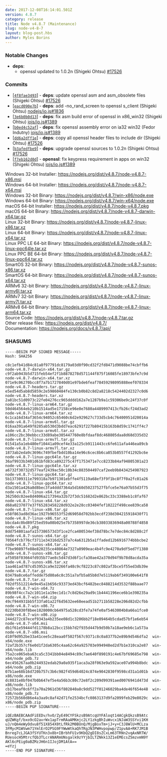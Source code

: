 ```yaml
---
date: 2017-12-08T16:14:01.501Z
version: 4.8.7
category: release
title: Node v4.8.7 (Maintenance)
slug: node-v4-8-7
layout: blog-post.hbs
author: Myles Borins
---
```


### Notable Changes

* **deps**:
  * openssl updated to 1.0.2n (Shigeki Ohtsu) [#17526](https://github.com/nodejs/node/pull/17526)

### Commits

* [[`4f8fae3493`](https://github.com/nodejs/node/commit/4f8fae3493)] - **deps**: update openssl asm and asm_obsolete files (Shigeki Ohtsu) [#17526](https://github.com/nodejs/node/pull/17526)
* [[`eacd090e7b`](https://github.com/nodejs/node/commit/eacd090e7b)] - **deps**: add -no_rand_screen to openssl s_client (Shigeki Ohtsu) [nodejs/io.js#1836](https://github.com/nodejs/io.js/pull/1836)
* [[`3e6b0b0d13`](https://github.com/nodejs/node/commit/3e6b0b0d13)] - **deps**: fix asm build error of openssl in x86_win32 (Shigeki Ohtsu) [iojs/io.js#1389](https://github.com/iojs/io.js/pull/1389)
* [[`b0ed4c52af`](https://github.com/nodejs/node/commit/b0ed4c52af)] - **deps**: fix openssl assembly error on ia32 win32 (Fedor Indutny) [iojs/io.js#1389](https://github.com/iojs/io.js/pull/1389)
* [[`dd6a2dff1e`](https://github.com/nodejs/node/commit/dd6a2dff1e)] - **deps**: copy all openssl header files to include dir (Shigeki Ohtsu) [#17526](https://github.com/nodejs/node/pull/17526)
* [[`b3afedfbe9`](https://github.com/nodejs/node/commit/b3afedfbe9)] - **deps**: upgrade openssl sources to 1.0.2n (Shigeki Ohtsu) [#17526](https://github.com/nodejs/node/pull/17526)
* [[`f7eb162d0d`](https://github.com/nodejs/node/commit/f7eb162d0d)] - **openssl**: fix keypress requirement in apps on win32 (Shigeki Ohtsu) [iojs/io.js#1389](https://github.com/iojs/io.js/pull/1389)

Windows 32-bit Installer: https://nodejs.org/dist/v4.8.7/node-v4.8.7-x86.msi<br>
Windows 64-bit Installer: https://nodejs.org/dist/v4.8.7/node-v4.8.7-x64.msi<br>
Windows 32-bit Binary: https://nodejs.org/dist/v4.8.7/win-x86/node.exe<br>
Windows 64-bit Binary: https://nodejs.org/dist/v4.8.7/win-x64/node.exe<br>
macOS 64-bit Installer: https://nodejs.org/dist/v4.8.7/node-v4.8.7.pkg<br>
macOS 64-bit Binary: https://nodejs.org/dist/v4.8.7/node-v4.8.7-darwin-x64.tar.gz<br>
Linux 32-bit Binary: https://nodejs.org/dist/v4.8.7/node-v4.8.7-linux-x86.tar.xz<br>
Linux 64-bit Binary: https://nodejs.org/dist/v4.8.7/node-v4.8.7-linux-x64.tar.xz<br>
Linux PPC LE 64-bit Binary: https://nodejs.org/dist/v4.8.7/node-v4.8.7-linux-ppc64le.tar.xz<br>
Linux PPC BE 64-bit Binary: https://nodejs.org/dist/v4.8.7/node-v4.8.7-linux-ppc64.tar.xz<br>
SmartOS 32-bit Binary: https://nodejs.org/dist/v4.8.7/node-v4.8.7-sunos-x86.tar.xz<br>
SmartOS 64-bit Binary: https://nodejs.org/dist/v4.8.7/node-v4.8.7-sunos-x64.tar.xz<br>
ARMv6 32-bit Binary: https://nodejs.org/dist/v4.8.7/node-v4.8.7-linux-armv6l.tar.xz<br>
ARMv7 32-bit Binary: https://nodejs.org/dist/v4.8.7/node-v4.8.7-linux-armv7l.tar.xz<br>
ARMv8 64-bit Binary: https://nodejs.org/dist/v4.8.7/node-v4.8.7-linux-arm64.tar.xz<br>
Source Code: https://nodejs.org/dist/v4.8.7/node-v4.8.7.tar.gz<br>
Other release files: https://nodejs.org/dist/v4.8.7/<br>
Documentation: https://nodejs.org/docs/v4.8.7/api/

### SHASUMS

```
-----BEGIN PGP SIGNED MESSAGE-----
Hash: SHA256

c8c1efb41d84c81a8f97791dc8179a03d0f90cd32f2fd8471d9088be74cbffb6  node-v4.8.7-darwin-x64.tar.gz
c9f2ab943b5d715feb54ef2f1b8878278d571144f875f16085fe18973bfe7c9d  node-v4.8.7-darwin-x64.tar.xz
071e9c06270bcc8f7a7b1727840d01e97bde6feaf78459298095888eef078334  node-v4.8.7-headers.tar.gz
e5ed54d5ab8d5859c2e59860484fe130cb0b82c8d2a8218c5424402d2327c0d6  node-v4.8.7-headers.tar.xz
2a81bc51d0973c22fe04276cc965dddd162a7e1287b9a1c59306be9c24f37c0f  node-v4.8.7-linux-arm64.tar.gz
50d464564eb210b1514ad5e17158ce96e0e7680a4489997413cfb26cf24d3ad2  node-v4.8.7-linux-arm64.tar.xz
6c1ca16d34af3654c94052c65460c6d2e929627c733d5cb4c76400951d20014a  node-v4.8.7-linux-armv6l.tar.gz
016aa391a649f8285ab530d3bdd7eac6291f227b80415b163b8d59c1741ff4c7  node-v4.8.7-linux-armv6l.tar.xz
a106cc2bc30ebbcc33d89abe305447760e8bfdaaf8dc468805daa8d68d335d32  node-v4.8.7-linux-armv7l.tar.gz
01541a5a1eb480ef10441a09cef4e33a125cb9111443cc6fe611afa446ea89cb  node-v4.8.7-linux-armv7l.tar.xz
1873ab2eda9c3696c749fbefbdd10ba14e96c6cec8b6ca853b8557f41292bc6e  node-v4.8.7-linux-ppc64le.tar.gz
36af9933b3401d61bfd83ca892275c47f1753471e7cc8233b84af94805301a23  node-v4.8.7-linux-ppc64le.tar.xz
a6732f30732d577eaf2439ac50c10b34c883504497caf2eeb9b8434254987923  node-v4.8.7-linux-ppc64.tar.gz
5b137309311e799318a7b971301ebffe4f5119a68ef3f9f1bc8f7f0a2fc01a26  node-v4.8.7-linux-ppc64.tar.xz
d3a1501a426a8d8bec3fa4ddd7364a5d160d50237527fbfce5e76a97b55d3f75  node-v4.8.7-linux-x64.tar.gz
36250dc02ee8d4006a217394a32b72f3dc51682d2e862bc33c3388eb1c8faf67  node-v4.8.7-linux-x64.tar.xz
d68a0237077e37f65283458228d932e2e28cc03404fef10222f498cee839ca58  node-v4.8.7-linux-x86.tar.gz
e58f863ad8d36ac1927b96553f52d69058d702bb3ecdf238d304215918430f71  node-v4.8.7-linux-x86.tar.xz
bbcda4c0bd89f25ed59a08b025e7b7358997de36cb38033836948a00788f4858  node-v4.8.7.pkg
8dd754801aafa157386573d3f1ce2fca400534ef38d78bc7e7dec84c8d288c2f  node-v4.8.7-sunos-x64.tar.gz
70564fcb776cf3711e34316d2537a7c4a6312b5a1ffaded12b6916774bbbcbe2  node-v4.8.7-sunos-x64.tar.xz
f7be90897fe88e820235ce40864e7327a0909eac4b4fc9e4270a9df5ed7f1380  node-v4.8.7-sunos-x86.tar.gz
af5058f03664fd935b77ae8c5d47d3d6f1cfa30ae42a370d94f9b78d8acda35a  node-v4.8.7-sunos-x86.tar.xz
1aa461ad787cd53952ca9e32266fa48c9cf8223c87c802af3bce5f55ed3db39e  node-v4.8.7.tar.gz
03479a8ce6affedde75d80a6c8c351a7afb5a85b8d7e5119ab6f349100e641f8  node-v4.8.7.tar.xz
f02df5512214e9e45a1b656c93373ed43bcf6482bec8488214d3532f88baae77  node-v4.8.7-win-x64.7z
89b98f4cc7a2c1011e1a19ec1d1c7c8d26e29ad9c1b4441196ece6b1e398235a  node-v4.8.7-win-x64.zip
49cf944931bb5f33fa01a22f6d5632ee60eead51b2711b58228e206d82d2cfbb  node-v4.8.7-win-x86.7z
02230b030f8bee1828000cb64975a528cd3fe7a74fe0af5463004b8a66a1fce0  node-v4.8.7-win-x86.zip
244d272c87ecef9343a4b235ee08d1c3206bb2f18e09464b5cdad57bf1e6eb54  node-v4.8.7-x64.msi
db1f61e59444fd1178b8a12bcc15bb7d2f935d447b9d50b7a18ae9eb6c1a573a  node-v4.8.7-x86.msi
d10f9d952be33a41cee5c28eaa0f502f567c9371c8c0a8377b2e89b9d546dfa2  win-x64/node.exe
72af2b357cf6e0d1f2da6305c4aa62c64a925703e994948ed2d7b1e310ca2e87  win-x64/node.lib
75a2ce065eba63ca5c3341bb04e8494c89c7ae640f890191c4e67bf69685e798  win-x64/node_pdb.7z
6ec456267aa0b244932edab29a0a935f1aca3a28f063e9a592ace07a994b8bdc  win-x64/node_pdb.zip
07b1ae68b16d720b757c3b6c982f459d64024c874e9042830f9598cd31a1d01b  win-x86/node.exe
dc8831e8bf047b0b647ef5e4a56b3c80c72e8f2c209d99391aed0076941d473d  win-x86/node.lib
cb17beaf0c6ff2a70a2961d36f802840a8c9dd527f01246029ba4de46f654e48  win-x86/node_pdb.7z
72572b560d86e4a3aa9c8af42d71fe2534bcfc0863137d9fa2099feb29e8029c  win-x86/node_pdb.zip
-----BEGIN PGP SIGNATURE-----

iQEzBAEBCAAdFiEEDv/hvO/ZyE49CYFSkzsB9AtcqUYFAloqt14ACgkQkzsB9Atc
qUZWKgf/bxo9cO2avrWx1apTrmRAaAMKmjc2LY1zkgBhIuWvcx1NJaW3SSYvi1KH
uJ/nQm4eWyOdvu8f51X854X0tLfRk2M0BUnQ/MjgBoxTm+jJ+y+C3J8WlU+MCLza
3FMycM1WVwm71YmlErO2PSG9FYWwWtkaQhTRgJN3PWHvpopwp/Z1pvAA+RK7JM1B
Bnreg7cLJGA3fSYUTKn3x8b+IBrbhFU1v9KbQ2gDI8sZCxLm63TRNn2vqAxNRTW/
RUesocH5MtrcfQb3TLcrANARmUNsgalk9zYYjbILTZNkk13Z1eEMEcsZ5mzvmN9Y
AKl6cPEig0aBZMzJH6n1IJojDM1AtA==
=eYzj
-----END PGP SIGNATURE-----

```
